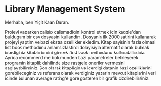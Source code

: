 

# Library Management System
Merhaba, ben Yigit Kaan Duran.

Projeyi yaparken calisip calismadigini kontrol etmek icin kaggle'dan buldugum bir csv dosyasini kullandim.
Dosyanin ilk 2000 satirini kullanarak projeyi yaptim ve bazi ekstra ozellikler ekledim.
Kitap sayisinin fazla olmasi list book methodunu anlamsizlastirdi dolayisiyla alternatif olarak bulmak istediginiz kitabin ismini girerek find book methodunu kullanabilirsiniz.
Ayrica recommend me bolumunden bazi parametreler belirleyerek programin kitaplik dahilinde size rastgele oneriler vermesini saglayabilirsiniz.
Son olarak kitapligin ve icerdigi datanin bazi ozelliklerini gorebileceginiz ve referans olarak verdiginiz yazarin mevcut kitaplarini veri icinde bulunan average rating'e gore gosteren bir grafik cizdirebilirsiniz.

